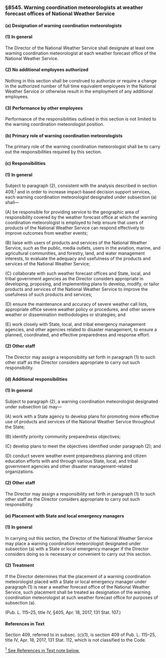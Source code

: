 ### §8545. Warning coordination meteorologists at weather forecast offices of National Weather Service ###

#### (a) Designation of warning coordination meteorologists ####

#### (1) In general ####

The Director of the National Weather Service shall designate at least one warning coordination meteorologist at each weather forecast office of the National Weather Service.

#### (2) No additional employees authorized ####

Nothing in this section shall be construed to authorize or require a change in the authorized number of full time equivalent employees in the National Weather Service or otherwise result in the employment of any additional employees.

#### (3) Performance by other employees ####

Performance of the responsibilities outlined in this section is not limited to the warning coordination meteorologist position.

#### (b) Primary role of warning coordination meteorologists ####

The primary role of the warning coordination meteorologist shall be to carry out the responsibilities required by this section.

#### (c) Responsibilities ####

#### (1) In general ####

Subject to paragraph (2), consistent with the analysis described in section 409,<sup><a href="#8545_1_target" name="8545_1">1</a></sup> and in order to increase impact-based decision support services, each warning coordination meteorologist designated under subsection (a) shall—

(A) be responsible for providing service to the geographic area of responsibility covered by the weather forecast office at which the warning coordination meteorologist is employed to help ensure that users of products of the National Weather Service can respond effectively to improve outcomes from weather events;

(B) liaise with users of products and services of the National Weather Service, such as the public, media outlets, users in the aviation, marine, and agricultural communities, and forestry, land, and water management interests, to evaluate the adequacy and usefulness of the products and services of the National Weather Service;

(C) collaborate with such weather forecast offices and State, local, and tribal government agencies as the Director considers appropriate in developing, proposing, and implementing plans to develop, modify, or tailor products and services of the National Weather Service to improve the usefulness of such products and services;

(D) ensure the maintenance and accuracy of severe weather call lists, appropriate office severe weather policy or procedures, and other severe weather or dissemination methodologies or strategies; and

(E) work closely with State, local, and tribal emergency management agencies, and other agencies related to disaster management, to ensure a planned, coordinated, and effective preparedness and response effort.

#### (2) Other staff ####

The Director may assign a responsibility set forth in paragraph (1) to such other staff as the Director considers appropriate to carry out such responsibility.

#### (d) Additional responsibilities ####

#### (1) In general ####

Subject to paragraph (2), a warning coordination meteorologist designated under subsection (a) may—

(A) work with a State agency to develop plans for promoting more effective use of products and services of the National Weather Service throughout the State;

(B) identify priority community preparedness objectives;

(C) develop plans to meet the objectives identified under paragraph (2); and

(D) conduct severe weather event preparedness planning and citizen education efforts with and through various State, local, and tribal government agencies and other disaster management-related organizations.

#### (2) Other staff ####

The Director may assign a responsibility set forth in paragraph (1) to such other staff as the Director considers appropriate to carry out such responsibility.

#### (e) Placement with State and local emergency managers ####

#### (1) In general ####

In carrying out this section, the Director of the National Weather Service may place a warning coordination meteorologist designated under subsection (a) with a State or local emergency manager if the Director considers doing so is necessary or convenient to carry out this section.

#### (2) Treatment ####

If the Director determines that the placement of a warning coordination meteorologist placed with a State or local emergency manager under paragraph (1) is near a weather forecast office of the National Weather Service, such placement shall be treated as designation of the warning coordination meteorologist at such weather forecast office for purposes of subsection (a).

(Pub. L. 115–25, title IV, §405, Apr. 18, 2017, 131 Stat. 107.)

#### References in Text ####

Section 409, referred to in subsec. (c)(1), is section 409 of Pub. L. 115–25, title IV, Apr. 18, 2017, 131 Stat. 112, which is not classified to the Code.

[<sup>1</sup> See References in Text note below.](#8545_1)